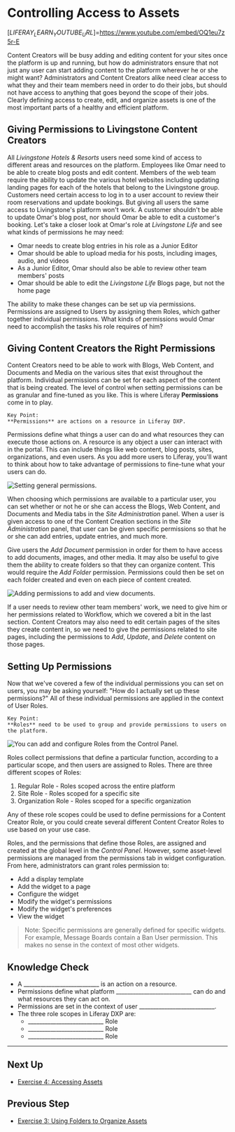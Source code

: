 # Controlling Access to Assets

[$LIFERAY_LEARN_YOUTUBE_URL$]=https://www.youtube.com/embed/OQ1eu7z5r-E

Content Creators will be busy adding and editing content for your sites once the platform is up and running, but how do administrators ensure that not just any user can start adding content to the platform wherever he or she might want? Administrators and Content Creators alike need clear access to what they and their team members need in order to do their jobs, but should not have access to anything that goes beyond the scope of their jobs. Clearly defining access to create, edit, and organize assets is one of the most important parts of a healthy and efficient platform.

## Giving Permissions to Livingstone Content Creators

All _Livingstone Hotels & Resorts_ users need some kind of access to different areas and resources on the platform. Employees like Omar need to be able to create blog posts and edit content. Members of the web team require the ability to update the various hotel websites including updating landing pages for each of the hotels that belong to the Livingstone group. Customers need certain access to log in to a user account to review their room reservations and update bookings. But giving all users the same access to Livingstone's platform won't work. A customer shouldn't be able to update Omar's blog post, nor should Omar be able to edit a customer's booking. Let's take a closer look at Omar's role at _Livingstone Life_ and see what kinds of permissions he may need:
* Omar needs to create blog entries in his role as a Junior Editor
* Omar should be able to upload media for his posts, including images, audio, and videos
* As a Junior Editor, Omar should also be able to review other team members' posts
* Omar should be able to edit the _Livingstone Life_ Blogs page, but not the home page

The ability to make these changes can be set up via permissions. Permissions are assigned to Users by assigning them Roles, which gather together individual permissions. What kinds of permissions would Omar need to accomplish the tasks his role requires of him?

## Giving Content Creators the Right Permissions

Content Creators need to be able to work with Blogs, Web Content, and Documents and Media on the various sites that exist throughout the platform. Individual permissions can be set for each aspect of the content that is being created. The level of control when setting permissions can be as granular and fine-tuned as you like. This is where Liferay **Permissions** come in to play.

```{important}
Key Point: 
**Permissions** are actions on a resource in Liferay DXP.
```

Permissions define what things a user can do and what resources they can execute those actions on. A resource is any object a user can interact with in the portal. This can include things like web content, blog posts, sites, organizations, and even users. As you add more users to Liferay, you'll want to think about how to take advantage of permissions to fine-tune what your users can do. 

![Setting general permissions.](./images/site-admin-and-view.png)

When choosing which permissions are available to a particular user, you can set whether or not he or she can access the Blogs, Web Content, and Documents and Media tabs in the _Site Administration_ panel. When a user is given access to one of the Content Creation sections in the _Site Administration_ panel, that user can be given specific permissions so that he or she can add entries, update entries, and much more.

Give users the _Add Document_ permission in order for them to have access to add documents, images, and other media. It may also be useful to give them the ability to create folders so that they can organize content. This would require the _Add Folder_ permission. Permissions could then be set on each folder created and even on each piece of content created.

![Adding permissions to add and view documents.](./images/subfolder-doc-update.png)

If a user needs to review other team members' work, we need to give him or her permissions related to Workflow, which we covered a bit in the last section. Content Creators may also need to edit certain pages of the sites they create content in, so we need to give the permissions related to site pages, including the permissions to _Add_, _Update_, and _Delete_ content on those pages.

## Setting Up Permissions

Now that we've covered a few of the individual permissions you can set on users, you may be asking yourself: "How do I actually set up these permissions?" All of these individual permissions are applied in the context of User Roles.

```{important}
Key Point: 
**Roles** need to be used to group and provide permissions to users on the platform.
```

![You can add and configure Roles from the Control Panel.](./images/roles.png)

Roles collect permissions that define a particular function, according to a particular scope, and then users are assigned to Roles. There are three different scopes of Roles:
1. Regular Role - Roles scoped across the entire platform
2. Site Role - Roles scoped for a specific site
3. Organization Role - Roles scoped for a specific organization

Any of these role scopes could be used to define permissions for a Content Creator Role, or you could create several different Content Creator Roles to use based on your use case.

Roles, and the permissions that define those Roles, are assigned and created at the global level in the _Control Panel_. However, some asset-level permissions are managed from the permissions tab in widget configuration. From here, administrators can grant roles permission to:

- Add a display template
- Add the widget to a page
- Configure the widget
- Modify the widget's permissions
- Modify the widget's preferences
- View the widget

> Note: Specific permissions are generally defined for specific widgets. For example, Message Boards contain a Ban User permission. This makes no sense in the context of most other widgets.

## Knowledge Check

* A ___________________________ is an action on a resource.
* Permissions define what platform ___________________________ can do and what resources they can act on.
* Permissions are set in the context of user ___________________________.
* The three role scopes in Liferay DXP are: 
	* ___________________________ Role
  * ___________________________ Role
  * ___________________________ Role

---

## Next Up

* [Exercise 4: Accessing Assets](./exercise-4-accessing-assets.md)

## Previous Step

* [Exercise 3: Using Folders to Organize Assets](./exercise-3-using-folders-to-organize-assets.md)